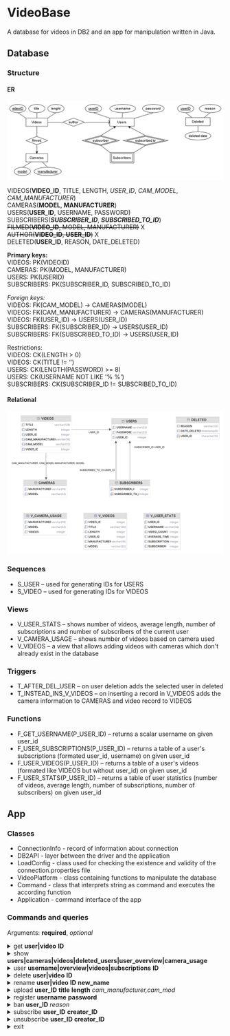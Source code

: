 # VideoBase
A database for videos in DB2 and an app for manipulation written in Java.

## Database
### Structure
#### ER 
![ER Diagram](./diagrams/ER.png)

VIDEOS(**VIDEO_ID**, TITLE, LENGTH, *USER_ID*, *CAM_MODEL*, *CAM_MANUFACTURER*)  
CAMERAS(**MODEL**, **MANUFACTURER**)  
USERS(**USER_ID**, USERNAME, PASSWORD)  
SUBSCRIBERS(***SUBSCRIBER_ID***, ***SUBSCRIBED_TO_ID***)  
~~FILMED(**VIDEO_ID**, MODEL, MANUFACTURER)~~ X  
~~AUTHOR(**VIDEO_ID**, **USER_ID**)~~ X  
DELETED(**USER_ID**, REASON, DATE_DELETED)  

**Primary keys:**  
VIDEOS: PK(VIDEOID)  
CAMERAS: PK(MODEL, MANUFACTURER)  
USERS: PK(USERID)  
SUBSCRIBERS: PK(SUBSCRIBER_ID, SUBSCRIBED_TO_ID)  

*Foreign keys:*  
VIDEOS: FK(CAM_MODEL) -> CAMERAS(MODEL)  
VIDEOS: FK(CAM_MANUFACTURER) -> CAMERAS(MANUFACTURER)  
VIDEOS: FK(USER_ID) -> USERS(USER_ID)  
SUBSCRIBERS: FK(SUBSCRIBER_ID) -> USERS(USER_ID)  
SUBSCRIBERS: FK(SUBSCRIBED_TO_ID) -> USERS(USER_ID)  

Restrictions:  
VIDEOS: CK(LENGTH > 0)  
VIDEOS: CK(TITLE != ‘’)  
USERS: CK(LENGTH(PASSWORD) >= 8)  
USERS: CK(USERNAME NOT LIKE '% %')  
SUBSCRIBERS: CK(SUBSCRIBER_ID != SUBSCRIBED_TO_ID)  

#### Relational
![Relation Diagram](./diagrams/relation.png)

### Sequences
* S_USER – used for generating IDs for USERS
* S_VIDEO – used for generating IDs for VIDEOS

### Views
* V_USER_STATS – shows number of videos, average length, number of subscriptions and number of subscribers of the current user
* V_CAMERA_USAGE – shows number of videos based on camera used
* V_VIDEOS – a view that allows adding videos with cameras which don't already exist in the database

### Triggers
* T_AFTER_DEL_USER – on user deletion adds the selected user in deleted
* T_INSTEAD_INS_V_VIDEOS – on inserting a record in V_VIDEOS adds the camera information to CAMERAS and video record to VIDEOS

### Functions
* F_GET_USERNAME(P_USER_ID) – returns a scalar username on given user_id
* F_USER_SUBSCRIPTIONS(P_USER_ID) – returns a table of a user's subscriptions (formated user_id, username) on given user_id
* F_USER_VIDEOS(P_USER_ID) – returns a table of a user's videos (formated like VIDEOS but without user_id) on given user_id
* F_USER_STATS(P_USER_ID) – returns a table of user statistics (number of videos, average length, number of subscriptions, number of subscribers) on given user_id

## App
### Classes
* ConnectionInfo - record of information about connection
* DB2API - layer between the driver and the application
* LoadConfig - class used for checking the existence and validity of the connection.properties file
* VideoPlatform - class containing functions to manipulate the database
* Command - class that interprets string as command and executes the according function
* Application - command interface of the app

### Commands and queries

Arguments: **required**, *optional*

<details>
    <summary>get <b>user|video</b> <b>ID</b></summary>
    <ul>
        <li>
            user
            <br>
            <code class="language-sql">
                DELETE FROM USERS WHERE USER_ID = ID
            </code>
        </li>
        <li>
            video
            <br>
            <code class="language-sql">
                DELETE FROM VIDEOS WHERE VIDEO_ID = ID
            </code>
        </li>
    </ul>
</details>

<details>
    <summary>show <b>users|cameras|videos|deleted_users|user_overview|camera_usage</b></summary>
    <ul>
        <li>
            users
            <br>
            <code class="language-sql">
                SELECT USER_ID,USERNAME FROM USERS
            </code>
        </li>
        <li>
            cameras
            <br>
            <code class="language-sql">
                SELECT * FROM CAMERAS
            </code>
        </li>
        <li>
            videos
            <br>
            <code class="language-sql">
                SELECT * FROM VIDEOS
            </code>
        </li>
        <li>
            deleted_users
            <br>
            <code class="language-sql">
                SELECT * FROM DELETED
            </code>
        </li>
        <li>
            user_overview
            <br>
            <code class="language-sql">
                SELECT * FROM V_USER_STATS
            </code>
        </li>
        <li>
            camera_usage
            <br>
            <code class="language-sql">
                SELECT * FROM V_CAMERA_USAGE
            </code>
        </li>
    </ul>
</details>

<details>
    <summary>user <b>username|overview|videos|subscriptions</b> <b>ID</b></summary>
    <ul>
        <li>
            username
            <br>
            <code class="language-sql">
                VALUES VIDEOBASE.F_USERNAME(userID)
            </code>
        </li>
        <li>
            overview
            <br>
            <code class="language-sql">
                SELECT * FROM TABLE(VIDEOBASE.F_USER_STATS(3)) T
            </code>
        </li>
        <li>
            videos
            <br>
            <code class="language-sql">
                SELECT * FROM TABLE(VIDEOBASE.F_USER_VIDEOS(3)) T
            </code>
        </li>
        <li>
            subscriptions
            <br>
            <code class="language-sql">
                SELECT * FROM TABLE(VIDEOBASE.F_USER_SUBSCRIPTIONS(6)) T
            </code>
        </li>
    </ul>
</details>

<details>
    <summary>delete <b>user|video</b> <b>ID</b></summary>
    <ul>
        <li>
            user
            <br>
            <code class="language-sql">
                DELETE FROM USERS WHERE USER_ID = ID
            </code>
        </li>
        <li>
            video
            <br>
            <code class="language-sql">
                DELETE FROM VIDEOS WHERE VIDEO_ID = ID
            </code>
        </li>
    </ul>
</details>

<details>
    <summary>rename <b>user|video</b> <b>ID</b> <b>new_name</b></summary>
    <ul>
        <li>
            user
            <br>
            <code class="language-sql">
                UPDATE USERS SET USERNAME = ‘new_name’ WHERE USER_ID = ID
            </code>
        </li>
        <li>
            video
            <br>
            <code class="language-sql">
                UPDATE VIDEOS SET TITLE = ‘new_name’ WHERE VIDEO_ID = ID
            </code>
        </li>
    </ul>
</details>

<details>
    <summary>upload <b>user_ID</b> <b>title</b> <b>length</b> <i>cam_manufacturer,cam_mod</i> </summary>
    <ul>
        <li>
            without <i>cam_manufacturer,cam_mod</i>
            <br>
            <code class="language-sql">
                INSERT INTO V_VIDEOS VALUES (NEXTVAL FOR S_VIDEO,'title',length,userID,null,null)
            </code>
        </li>
        <li>
            with <i>cam_manufacturer,cam_mod</i>
            <br>
            <code class="language-sql">
                INSERT INTO V_VIDEOS VALUES (NEXTVAL FOR S_VIDEO,'title',length,userID,cam_man,cam_mod)
            </code>
        </li>
    </ul>
</details>

<details>
    <summary>register <b>username</b> <b>password</b></summary>
        <code class="language-sql">
            INSERT INTO USERS VALUES (NEXTVAL FOR S_USER,’username’,’password’)
        </code>
</details>

<details>
    <summary>ban <b>user_ID</b> <i>reason</i></summary>
    <ul>
        <li>
            without <i>reason</i>
            <br>
            <code class="language-sql">
                DELETE FROM USERS WHERE USER_ID = userID
            </code>
        </li>
        <li>
            with <i>reason</i>
            <br>
            <code class="language-sql">
                DELETE FROM USERS WHERE USER_ID = userID
                <br>
                UPDATE DELETED SET REASON = 'BANNED + reason' WHERE USER_ID = userID
            </code>
        </li>
    </ul>
</details>

<details>
    <summary>subscribe <b>user_ID</b> <b>creator_ID</b></summary>
        <code class="language-sql">
        INSERT INTO SUBSCRIBERS VALUES (user_ID,creator_ID)
        </code>
</details>

<details>
    <summary>unsubscribe <b>user_ID</b> <b>creator_ID</b></summary>
        <code class="language-sql">
        DELETE FROM SUBSCRIBERS WHERE SUBSCRIBER_ID = user_ID AND SUBSCRIBED_TO_ID = creator_ID
        </code>
</details>

<details>
    <summary>exit</summary>
</details>